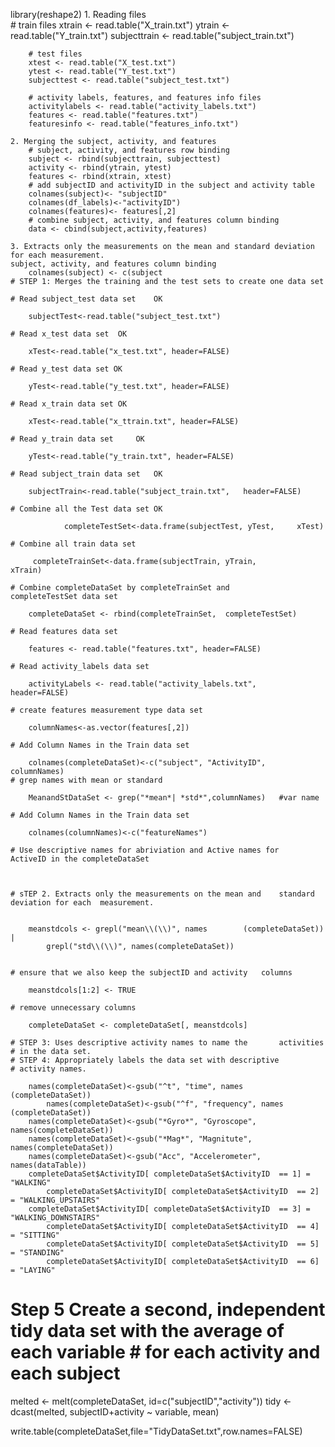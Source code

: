 library(reshape2)
	1. Reading files	
		# train files
		xtrain <- read.table("X_train.txt")
		ytrain <- read.table("Y_train.txt")
		subjecttrain <- read.table("subject_train.txt")
		
		# test files
		xtest <- read.table("X_test.txt")
		ytest <- read.table("Y_test.txt")
		subjecttest <- read.table("subject_test.txt")
		
		# activity labels, features, and features info files
		activitylabels <- read.table("activity_labels.txt")
		features <- read.table("features.txt")
		featuresinfo <- read.table("features_info.txt")
		
	2. Merging the subject, activity, and features
		# subject, activity, and features row binding
		subject <- rbind(subjecttrain, subjecttest)
		activity <- rbind(ytrain, ytest)
		features <- rbind(xtrain, xtest)
		# add subjectID and activityID in the subject and activity table
		colnames(subject)<- "subjectID"
		colnames(df_labels)<-"activityID")
		colnames(features)<- features[,2]
		# combine subject, activity, and features column binding
		data <- cbind(subject,activity,features)
	
	3. Extracts only the measurements on the mean and standard deviation for each measurement.
	subject, activity, and features column binding
		colnames(subject) <- c(subject
	# STEP 1: Merges the training and the test sets to create one data set

	# Read subject_test data set	OK

		subjectTest<-read.table("subject_test.txt")

	# Read x_test data set	OK

		xTest<-read.table("x_test.txt", header=FALSE)
 	
	# Read y_test data set OK

 		yTest<-read.table("y_test.txt", header=FALSE)

	# Read x_train data set OK

		xTest<-read.table("x_ttrain.txt", header=FALSE)
 	
	# Read y_train data set 	OK

 		yTest<-read.table("y_train.txt", header=FALSE)

	# Read subject_train data set	OK

		subjectTrain<-read.table("subject_train.txt", 	header=FALSE)
	
	# Combine all the Test data set	OK
  
                completeTestSet<-data.frame(subjectTest, yTest, 	xTest)
	
	# Combine all train data set
		
		 completeTrainSet<-data.frame(subjectTrain, yTrain, 		xTrain)
	
	# Combine completeDataSet by completeTrainSet and 	 	completeTestSet data set
		
		completeDataSet <- rbind(completeTrainSet, 	completeTestSet)

	# Read features data set
		
		features <- read.table("features.txt", header=FALSE)

	# Read activity_labels data set
		
		activityLabels <- read.table("activity_labels.txt", 	header=FALSE)

	# create features measurement type data set

		columnNames<-as.vector(features[,2])
	
	# Add Column Names in the Train data set

		colnames(completeDataSet)<-c("subject", "ActivityID", 	columnNames)
	# grep names with mean or standard
		
		MeanandStDataSet <- grep("*mean*| *std*",columnNames) 	#var name

	# Add Column Names in the Train data set

		colnames(columnNames)<-c("featureNames")

	# Use descriptive names for abriviation and Active names for 	ActiveID in the completeDataSet 

        
        
	# sTEP 2. Extracts only the measurements on the mean and  	standard deviation for each  measurement.        	
	        

	 	meanstdcols <- grepl("mean\\(\\)", names		(completeDataSet)) | 
         	grepl("std\\(\\)", names(completeDataSet)) 
 
 
 	# ensure that we also keep the subjectID and activity 	columns 
	 	
		meanstdcols[1:2] <- TRUE  
 	
	# remove unnecessary columns 
	 
		completeDataSet <- completeDataSet[, meanstdcols] 

	# STEP 3: Uses descriptive activity names to name the  	 	activities 
 	# in the data set. 
	# STEP 4: Appropriately labels the data set with descriptive 
	# activity names.  
		
		names(completeDataSet)<-gsub("^t", "time", names			(completeDataSet))
        	names(completeDataSet)<-gsub("^f", "frequency", names	(completeDataSet))
		names(completeDataSet)<-gsub("*Gyro*", "Gyroscope", 	names(completeDataSet))
		names(completeDataSet)<-gsub("*Mag*", "Magnitute", 	names(completeDataSet))
		names(completeDataSet)<-gsub("Acc", "Accelerometer", 	names(dataTable))
		completeDataSet$ActivityID[ completeDataSet$ActivityID 	== 1] = "WALKING" 
     		completeDataSet$ActivityID[ completeDataSet$ActivityID 	== 2] = "WALKING_UPSTAIRS" 
      	completeDataSet$ActivityID[ completeDataSet$ActivityID 	== 3] = "WALKING_DOWNSTAIRS" 
     		completeDataSet$ActivityID[ completeDataSet$ActivityID 	== 4] = "SITTING" 
    		completeDataSet$ActivityID[ completeDataSet$ActivityID 	== 5] = "STANDING" 
     		completeDataSet$ActivityID[ completeDataSet$ActivityID 	== 6] = "LAYING" 

# Step 5  Create a second, independent tidy data set with the average of each variable # for each activity and each subject
melted <- melt(completeDataSet, id=c("subjectID","activity")) tidy <- dcast(melted, subjectID+activity ~ variable, mean)

write.table(completeDataSet,file="TidyDataSet.txt",row.names=FALSE)
  		
